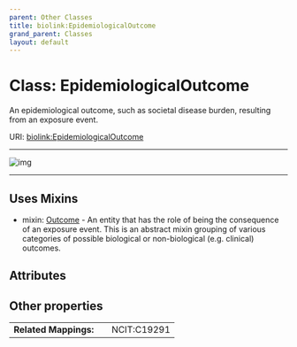 ```yaml
---
parent: Other Classes
title: biolink:EpidemiologicalOutcome
grand_parent: Classes
layout: default
---
```


# Class: EpidemiologicalOutcome


An epidemiological outcome, such as societal disease burden, resulting from an exposure event.

URI: [biolink:EpidemiologicalOutcome](https://w3id.org/biolink/EpidemiologicalOutcome)


---

![img](https://yuml.me/diagram/nofunky;dir:TB/class/[Outcome],[EpidemiologicalOutcome]uses%20-.-%3E[Outcome])

---


## Uses Mixins

 *  mixin: [Outcome](Outcome.md) - An entity that has the role of being the consequence of an exposure event. This is an abstract mixin grouping of various categories of possible biological or non-biological (e.g. clinical) outcomes.

## Attributes


## Other properties

|  |  |  |
| --- | --- | --- |
| **Related Mappings:** | | NCIT:C19291 |

